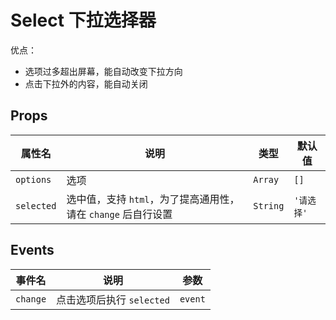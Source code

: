 # Select 下拉选择器

优点：
- 选项过多超出屏幕，能自动改变下拉方向
- 点击下拉外的内容，能自动关闭

## Props

属性名 | 说明 | 类型 |默认值
---|---|---|---
| `options` | 选项 | `Array` | `[]` |
| `selected` | 选中值，支持 `html`，为了提高通用性，请在 `change` 后自行设置 | `String` | `'请选择'` |

## Events
事件名 | 说明 | 参数
---|---|---
`change` | 点击选项后执行 `selected` | `event`
